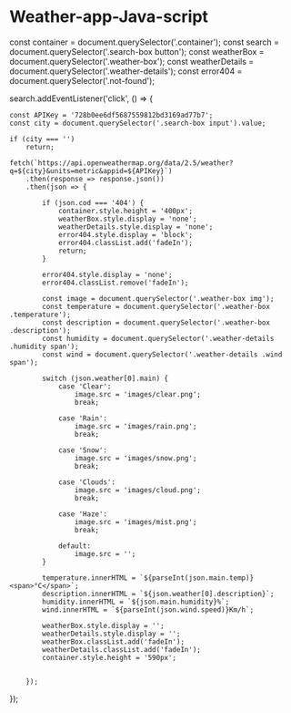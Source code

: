 # Weather-app-Java-script
const container = document.querySelector('.container');
const search = document.querySelector('.search-box button');
const weatherBox = document.querySelector('.weather-box');
const weatherDetails = document.querySelector('.weather-details');
const error404 = document.querySelector('.not-found');

search.addEventListener('click', () => {

    const APIKey = '728b0ee6df5687559812bd3169ad77b7';
    const city = document.querySelector('.search-box input').value;

    if (city === '')
        return;

    fetch(`https://api.openweathermap.org/data/2.5/weather?q=${city}&units=metric&appid=${APIKey}`)
        .then(response => response.json())
        .then(json => {

            if (json.cod === '404') {
                container.style.height = '400px';
                weatherBox.style.display = 'none';
                weatherDetails.style.display = 'none';
                error404.style.display = 'block';
                error404.classList.add('fadeIn');
                return;
            }

            error404.style.display = 'none';
            error404.classList.remove('fadeIn');

            const image = document.querySelector('.weather-box img');
            const temperature = document.querySelector('.weather-box .temperature');
            const description = document.querySelector('.weather-box .description');
            const humidity = document.querySelector('.weather-details .humidity span');
            const wind = document.querySelector('.weather-details .wind span');

            switch (json.weather[0].main) {
                case 'Clear':
                    image.src = 'images/clear.png';
                    break;

                case 'Rain':
                    image.src = 'images/rain.png';
                    break;

                case 'Snow':
                    image.src = 'images/snow.png';
                    break;

                case 'Clouds':
                    image.src = 'images/cloud.png';
                    break;

                case 'Haze':
                    image.src = 'images/mist.png';
                    break;

                default:
                    image.src = '';
            }

            temperature.innerHTML = `${parseInt(json.main.temp)}<span>°C</span>`;
            description.innerHTML = `${json.weather[0].description}`;
            humidity.innerHTML = `${json.main.humidity}%`;
            wind.innerHTML = `${parseInt(json.wind.speed)}Km/h`;

            weatherBox.style.display = '';
            weatherDetails.style.display = '';
            weatherBox.classList.add('fadeIn');
            weatherDetails.classList.add('fadeIn');
            container.style.height = '590px';


        });


});

